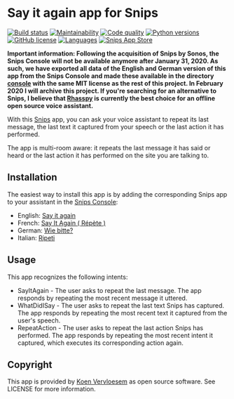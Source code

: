 # Say it again app for Snips 

[![Build status](https://api.travis-ci.com/koenvervloesem/snips-app-say-it-again.svg?branch=master)](https://travis-ci.com/koenvervloesem/snips-app-say-it-again) [![Maintainability](https://api.codeclimate.com/v1/badges/85a21cdc831d667ec532/maintainability)](https://codeclimate.com/github/koenvervloesem/snips-app-say-it-again/maintainability) [![Code quality](https://api.codacy.com/project/badge/Grade/336aac5c6a324dde9767e75a254f34af)](https://www.codacy.com/app/koenvervloesem/snips-app-say-it-again) [![Python versions](https://img.shields.io/badge/python-3.5|3.6|3.7-blue.svg)](https://www.python.org) [![GitHub license](https://img.shields.io/github/license/koenvervloesem/snips-app-say-it-again.svg)](https://github.com/koenvervloesem/snips-app-say-it-again/blob/master/LICENSE) [![Languages](https://img.shields.io/badge/i18n-en|de|fr|it-brown.svg)](https://github.com/koenvervloesem/snips-app-say-it-again/tree/master/translations) [![Snips App Store](https://img.shields.io/badge/snips-app-blue.svg)](https://console.snips.ai/store/en/skill_YoV709qZP3n)

**Important information: Following the acquisition of Snips by Sonos, the Snips Console will not be available anymore after January 31, 2020. As such, we have exported all data of the English and German version of this app from the Snips Console and made these available in the directory [console](https://github.com/koenvervloesem/snips-app-say-it-again/tree/master/console) with the same MIT license as the rest of this project. In February 2020 I will archive this project. If you're searching for an alternative to Snips, I believe that [Rhasspy](https://rhasspy.readthedocs.io/) is currently the best choice for an offline open source voice assistant.**

With this [Snips](https://snips.ai/) app, you can ask your voice assistant to repeat its last message, the last text it captured from your speech or the last action it has performed.

The app is multi-room aware: it repeats the last message it has said or heard or the last action it has performed on the site you are talking to.

## Installation

The easiest way to install this app is by adding the corresponding Snips app to your assistant in the [Snips Console](https://console.snips.ai):

*   English: [Say it again](https://console.snips.ai/store/en/skill_YoV709qZP3n)
*   French: [Say It Again ( Répète )](https://console.snips.ai/store/fr/skill_WrK0rWr9Xrp)
*   German: [Wie bitte?](https://console.snips.ai/store/de/skill_Qw5BPznz1lv)
*   Italian: [Ripeti](https://console.snips.ai/store/it/skill_zmzla0BkBbQ)

## Usage

This app recognizes the following intents:

*   SayItAgain - The user asks to repeat the last message. The app responds by repeating the most recent message it uttered.
*   WhatDidISay - The user asks to repeat the last text Snips has captured. The app responds by repeating the most recent text it captured from the user's speech.
*   RepeatAction - The user asks to repeat the last action Snips has performed. The app responds by repeating the most recent intent it captured, which executes its corresponding action again.

## Copyright

This app is provided by [Koen Vervloesem](mailto:koen@vervloesem.eu) as open source software. See LICENSE for more information.
